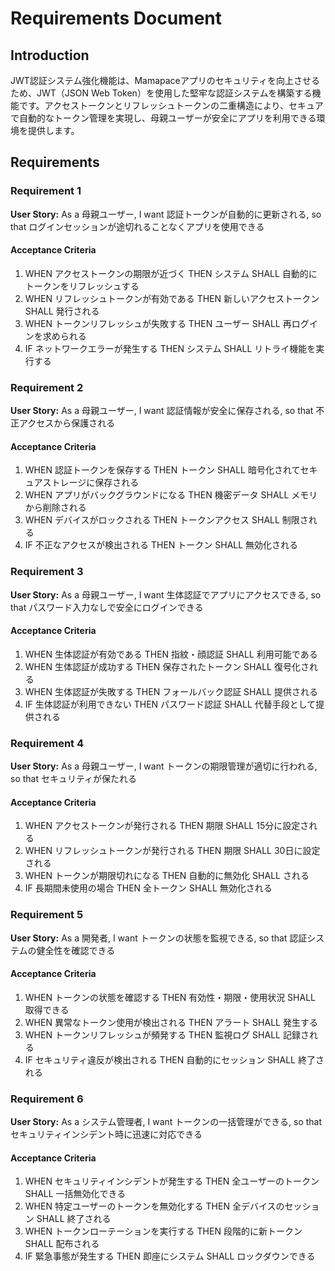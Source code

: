 # Requirements Document

## Introduction

JWT認証システム強化機能は、Mamapaceアプリのセキュリティを向上させるため、JWT（JSON Web Token）を使用した堅牢な認証システムを構築する機能です。アクセストークンとリフレッシュトークンの二重構造により、セキュアで自動的なトークン管理を実現し、母親ユーザーが安全にアプリを利用できる環境を提供します。

## Requirements

### Requirement 1

**User Story:** As a 母親ユーザー, I want 認証トークンが自動的に更新される, so that ログインセッションが途切れることなくアプリを使用できる

#### Acceptance Criteria

1. WHEN アクセストークンの期限が近づく THEN システム SHALL 自動的にトークンをリフレッシュする
2. WHEN リフレッシュトークンが有効である THEN 新しいアクセストークン SHALL 発行される
3. WHEN トークンリフレッシュが失敗する THEN ユーザー SHALL 再ログインを求められる
4. IF ネットワークエラーが発生する THEN システム SHALL リトライ機能を実行する

### Requirement 2

**User Story:** As a 母親ユーザー, I want 認証情報が安全に保存される, so that 不正アクセスから保護される

#### Acceptance Criteria

1. WHEN 認証トークンを保存する THEN トークン SHALL 暗号化されてセキュアストレージに保存される
2. WHEN アプリがバックグラウンドになる THEN 機密データ SHALL メモリから削除される
3. WHEN デバイスがロックされる THEN トークンアクセス SHALL 制限される
4. IF 不正なアクセスが検出される THEN トークン SHALL 無効化される

### Requirement 3

**User Story:** As a 母親ユーザー, I want 生体認証でアプリにアクセスできる, so that パスワード入力なしで安全にログインできる

#### Acceptance Criteria

1. WHEN 生体認証が有効である THEN 指紋・顔認証 SHALL 利用可能である
2. WHEN 生体認証が成功する THEN 保存されたトークン SHALL 復号化される
3. WHEN 生体認証が失敗する THEN フォールバック認証 SHALL 提供される
4. IF 生体認証が利用できない THEN パスワード認証 SHALL 代替手段として提供される

### Requirement 4

**User Story:** As a 母親ユーザー, I want トークンの期限管理が適切に行われる, so that セキュリティが保たれる

#### Acceptance Criteria

1. WHEN アクセストークンが発行される THEN 期限 SHALL 15分に設定される
2. WHEN リフレッシュトークンが発行される THEN 期限 SHALL 30日に設定される
3. WHEN トークンが期限切れになる THEN 自動的に無効化 SHALL される
4. IF 長期間未使用の場合 THEN 全トークン SHALL 無効化される

### Requirement 5

**User Story:** As a 開発者, I want トークンの状態を監視できる, so that 認証システムの健全性を確認できる

#### Acceptance Criteria

1. WHEN トークンの状態を確認する THEN 有効性・期限・使用状況 SHALL 取得できる
2. WHEN 異常なトークン使用が検出される THEN アラート SHALL 発生する
3. WHEN トークンリフレッシュが頻発する THEN 監視ログ SHALL 記録される
4. IF セキュリティ違反が検出される THEN 自動的にセッション SHALL 終了される

### Requirement 6

**User Story:** As a システム管理者, I want トークンの一括管理ができる, so that セキュリティインシデント時に迅速に対応できる

#### Acceptance Criteria

1. WHEN セキュリティインシデントが発生する THEN 全ユーザーのトークン SHALL 一括無効化できる
2. WHEN 特定ユーザーのトークンを無効化する THEN 全デバイスのセッション SHALL 終了される
3. WHEN トークンローテーションを実行する THEN 段階的に新トークン SHALL 配布される
4. IF 緊急事態が発生する THEN 即座にシステム SHALL ロックダウンできる